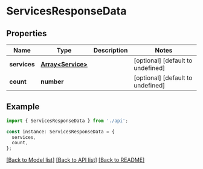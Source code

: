 # ServicesResponseData

## Properties

| Name         | Type                                   | Description | Notes                             |
| ------------ | -------------------------------------- | ----------- | --------------------------------- |
| **services** | [**Array&lt;Service&gt;**](Service.md) |             | [optional] [default to undefined] |
| **count**    | **number**                             |             | [optional] [default to undefined] |

## Example

```typescript
import { ServicesResponseData } from './api';

const instance: ServicesResponseData = {
  services,
  count,
};
```

[[Back to Model list]](../README.md#documentation-for-models) [[Back to API list]](../README.md#documentation-for-api-endpoints) [[Back to README]](../README.md)
